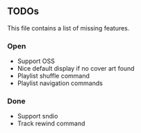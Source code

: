 ## TODOs

This file contains a list of missing features.

### Open

- Support OSS
- Nice default display if no cover art found
- Playlist shuffle command
- Playlist navigation commands

### Done

- Support sndio
- Track rewind command




